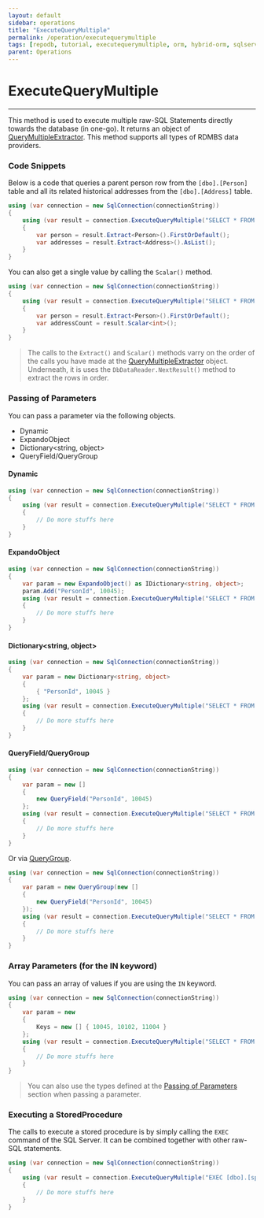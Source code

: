 ```yaml
---
layout: default
sidebar: operations
title: "ExecuteQueryMultiple"
permalink: /operation/executequerymultiple
tags: [repodb, tutorial, executequerymultiple, orm, hybrid-orm, sqlserver, sqlite, mysql, postgresql]
parent: Operations
---
```


# ExecuteQueryMultiple

---

This method is used to execute multiple raw-SQL Statements directly towards the database (in one-go). It returns an object of [QueryMultipleExtractor](/class/querymultipleextractor). This method supports all types of RDMBS data providers.

### Code Snippets

Below is a code that queries a parent person row from the `[dbo].[Person]` table and all its related historical addresses from the `[dbo].[Address]` table.

```csharp
using (var connection = new SqlConnection(connectionString))
{
    using (var result = connection.ExecuteQueryMultiple("SELECT * FROM [dbo].[Person] WHERE [Id] = 10045; SELECT * FROM [dbo].[Address] WHERE PersonId = 10045;"))
    {
        var person = result.Extract<Person>().FirstOrDefault();
        var addresses = result.Extract<Address>().AsList();
    }
}
```

You can also get a single value by calling the `Scalar()` method.

```csharp
using (var connection = new SqlConnection(connectionString))
{
    using (var result = connection.ExecuteQueryMultiple("SELECT * FROM [dbo].[Person] WHERE [Id] = 10045; SELECT COUNT(*) AS AddressCount FROM [dbo].[Address] WHERE PersonId = 10045;"))
    {
        var person = result.Extract<Person>().FirstOrDefault();
        var addressCount = result.Scalar<int>();
    }
}
```

> The calls to the `Extract()` and `Scalar()` methods varry on the order of the calls you have made at the [QueryMultipleExtractor](/class/querymultipleextractor) object. Underneath, it is uses the `DbDataReader.NextResult()` method to extract the rows in order.

### Passing of Parameters

You can pass a parameter via the following objects.

- Dynamic
- ExpandoObject
- Dictionary&lt;string, object&gt;
- QueryField/QueryGroup

#### Dynamic

```csharp
using (var connection = new SqlConnection(connectionString))
{
    using (var result = connection.ExecuteQueryMultiple("SELECT * FROM [dbo].[Person] WHERE [Id] = @PersonId; SELECT * FROM [dbo].[Address] WHERE PersonId = @PersonId;", new { PersonId = 10045 }))
    {
        // Do more stuffs here
    }
}
```

#### ExpandoObject

```csharp
using (var connection = new SqlConnection(connectionString))
{
    var param = new ExpandoObject() as IDictionary<string, object>;
    param.Add("PersonId", 10045);
    using (var result = connection.ExecuteQueryMultiple("SELECT * FROM [dbo].[Person] WHERE [Id] = @PersonId; SELECT * FROM [dbo].[Address] WHERE PersonId = @PersonId;", param))
    {
        // Do more stuffs here
    }
}
```

#### Dictionary<string, object>

```csharp
using (var connection = new SqlConnection(connectionString))
{
    var param = new Dictionary<string, object>
    {
        { "PersonId", 10045 }
    };
    using (var result = connection.ExecuteQueryMultiple("SELECT * FROM [dbo].[Person] WHERE [Id] = @PersonId; SELECT * FROM [dbo].[Address] WHERE PersonId = @PersonId;", param))
    {
        // Do more stuffs here
    }
}
```

#### QueryField/QueryGroup

```csharp
using (var connection = new SqlConnection(connectionString))
{
    var param = new []
    {
        new QueryField("PersonId", 10045)
    };
    using (var result = connection.ExecuteQueryMultiple("SELECT * FROM [dbo].[Person] WHERE [Id] = @PersonId; SELECT * FROM [dbo].[Address] WHERE PersonId = @PersonId;", param))
    {
        // Do more stuffs here
    }
}
```

Or via [QueryGroup](/class/querygroup).

```csharp
using (var connection = new SqlConnection(connectionString))
{
    var param = new QueryGroup(new []
    {
        new QueryField("PersonId", 10045)
    });
    using (var result = connection.ExecuteQueryMultiple("SELECT * FROM [dbo].[Person] WHERE [Id] = @PersonId; SELECT * FROM [dbo].[Address] WHERE PersonId = @PersonId;", param))
    {
        // Do more stuffs here
    }
}
```

### Array Parameters (for the IN keyword)

You can pass an array of values if you are using the `IN` keyword.

```csharp
using (var connection = new SqlConnection(connectionString))
{
    var param = new
    {
        Keys = new [] { 10045, 10102, 11004 }
    };
    using (var result = connection.ExecuteQueryMultiple("SELECT * FROM [dbo].[Person] WHERE [Id] IN (@Keys); SELECT * FROM [dbo].[Address] WHERE PersonId IN (@Keys);", param))
    {
        // Do more stuffs here
    }
}
```

> You can also use the types defined at the [Passing of Parameters](#passing-of-parameters) section when passing a parameter.

### Executing a StoredProcedure

The calls to execute a stored procedure is by simply calling the `EXEC` command of the SQL Server. It can be combined together with other raw-SQL statements.

```csharp
using (var connection = new SqlConnection(connectionString))
{
    using (var result = connection.ExecuteQueryMultiple("EXEC [dbo].[sp_GetPerson](@PersonId); SELECT * FROM [dbo].[Address] WHERE PersonId = @PersonId;", new { Id = 10045 }))
    {
        // Do more stuffs here
    }
}
```
